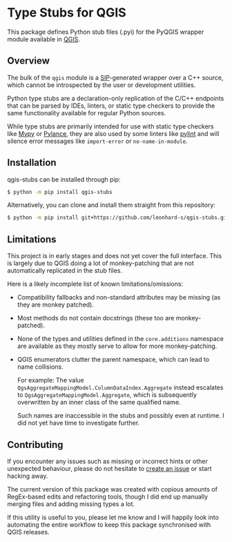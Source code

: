 # Type Stubs for QGIS

This package defines Python stub files (.pyi) for the PyQGIS wrapper module available in [QGIS](https://qgis.org/).

## Overview

The bulk of the `qgis` module is a [SIP](https://www.riverbankcomputing.com/software/sip/)-generated wrapper over a C++ source, which cannot be introspected by the user or development utilities.

Python type stubs are a declaration-only replication of the C/C++ endpoints that can be parsed by IDEs, linters, or static type checkers to provide the same functionality available for regular Python sources.

While type stubs are primarily intended for use with static type checkers like [Mypy](http://mypy-lang.org/) or [Pylance](https://marketplace.visualstudio.com/items?itemName=ms-python.vscode-pylance), they are also used by some linters like [pylint](https://pylint.org/) and will silence error messages like `import-error` or `no-name-in-module`.

## Installation

qgis-stubs can be installed through pip:

```sh
$ python -m pip install qgis-stubs
```

Alternatively, you can clone and install them straight from this repository:

```sh
$ python -m pip install git+https://github.com/leonhard-s/qgis-stubs.git
```

## Limitations

This project is in early stages and does not yet cover the full interface. This is largely due to QGIS doing a lot of monkey-patching that are not automatically replicated in the stub files.

Here is a likely incomplete list of known limitations/omissions:

- Compatibility fallbacks and non-standard attributes may be missing (as they are monkey patched).
- Most methods do not contain docstrings (these too are monkey-patched).
- None of the types and utilities defined in the `core.additions` namespace are available as they mostly serve to allow for more monkey-patching.
- QGIS enumerators clutter the parent namespace, which can lead to name collisions.

  For example: The value `QgsAggregateMappingModel.ColumnDataIndex.Aggregate` instead escalates to `QgsAggregateMappingModel.Aggregate`, which is subsequently overwritten by an inner class of the same qualified name.

  Such names are inaccessible in the stubs and possibly even at runtime. I did not yet have time to investigate further.

## Contributing

If you encounter any issues such as missing or incorrect hints or other unexpected behaviour, please do not hesitate to [create an issue](https://github.com/leonhard-s/qgis-stubs/issues) or start hacking away.

The current version of this package was created with copious amounts of RegEx-based edits and refactoring tools, though I did end up manually merging files and adding missing types a lot.

If this utility is useful to you, please let me know and I will happily look into automating the entire workflow to keep this package synchronised with QGIS releases.
